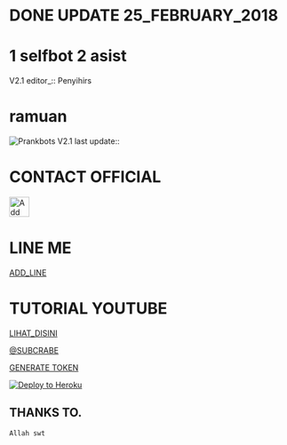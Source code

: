 # DONE UPDATE 25_FEBRUARY_2018

# 1 selfbot 2 asist
V2.1 editor_::
Penyihirs
# ramuan
![Prankbots](ramuan.png)
V2.1 last update::

# CONTACT OFFICIAL

<a href="https://line.me/R/ti/p/%40gnh2780p"><img height="36" border="0" alt="Add Friend" src="https://scdn.line-apps.com/n/line_add_friends/btn/en.png"></a>

# LINE ME

[ADD_LINE](http://line.me/ti/p/~anakmanusiahina)

# TUTORIAL YOUTUBE
[LIHAT_DISINI](https://youtu.be/j9VqQBZCcec)

[@SUBCRABE](https://www.youtube.com/channel/UCl3cMOdVtCmBxNCK6VqQK5g?view_as=subscriber)

[GENERATE TOKEN](http://101.255.95.249:6969)

[![Deploy to Heroku](https://www.herokucdn.com/deploy/button.svg)](https://heroku.com/deploy)

## THANKS TO.
```=========
Allah swt


